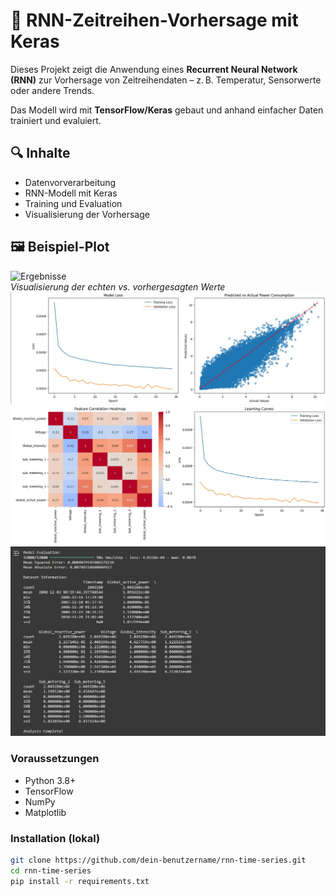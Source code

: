 # 🧠 RNN-Zeitreihen-Vorhersage mit Keras

Dieses Projekt zeigt die Anwendung eines **Recurrent Neural Network (RNN)** zur Vorhersage von Zeitreihendaten – z. B. Temperatur, Sensorwerte oder andere Trends.

Das Modell wird mit **TensorFlow/Keras** gebaut und anhand einfacher Daten trainiert und evaluiert.

## 🔍 Inhalte

- Datenvorverarbeitung
- RNN-Modell mit Keras
- Training und Evaluation
- Visualisierung der Vorhersage

## 🖼 Beispiel-Plot

![Ergebnisse](pfad/zum/screenshot.png)  
*Visualisierung der echten vs. vorhergesagten Werte*
![Plot 1](plot1.jpg)
![Plot 2](plot2.jpg)
![Plot 1](plot3.jpg)



### Voraussetzungen
- Python 3.8+
- TensorFlow
- NumPy
- Matplotlib

### Installation (lokal)
```bash
git clone https://github.com/dein-benutzername/rnn-time-series.git
cd rnn-time-series
pip install -r requirements.txt

